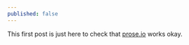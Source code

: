 ```yaml
---
published: false
---
```


This first post is just here to check that [prose.io](prose.io) works okay.
